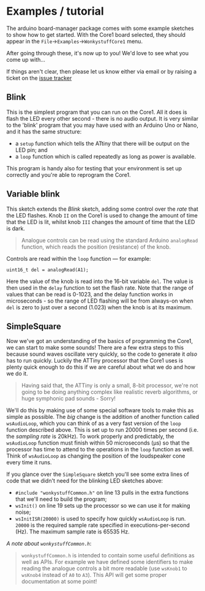 # Examples / tutorial

The arduino board-manager package comes with some example
sketches to show how to get started. With the Core1 board
selected, they should appear in the
`File`->`Examples`->`WonkystuffCore1` menu.

After going through these, it's now up to you! We'd
love to see what you come up with…

If things aren't clear, then please let us know either via email
or by raising a ticket on the
[issue tracker](https://github.com/wonkystuff/wonkystuff.github.io/issues)

## Blink

This is the simplest program that you can run on the Core1. All it
does is flash the LED every other second - there is no audio output.
It is very similar to the 'blink' program that you may have used
with an Arduino Uno or Nano, and it has the same structure:

- a `setup` function which tells the ATtiny that there will be
  output on the LED pin; and
- a `loop` function which is called repeatedly as long as power
  is available.

This program is handy also for testing that your environment is
set up correctly and you're able to reprogram the Core1.

## Variable blink

This sketch extends the _Blink_ sketch, adding some control over
the *rate* that the LED flashes. Knob `II` on the Core1 is used to
change the amount of time that the LED is lit, whilst knob `III`
changes the amount of time that the LED is dark.

> Analogue controls can be read using the standard Arduino
> `analogRead` function, which reads the position (resistance) of
> the knob.

Controls are read within the `loop` function — for example:

`uint16_t del = analogRead(A1);`

Here the value of the knob is read into the 16-bit variable `del`.
The value is then used in the `delay` function to set the flash
rate. Note that the range of values that can be read is 0-1023,
and the delay function works in microseconds - so the range of
LED flashing will be from always-on when `del` is zero to just
over a second (1.023) when the knob is at its maximum.

## SimpleSquare

Now we've got an understanding of the basics of programming
the Core1, we can start to make some sounds! There are a few
extra steps to this because sound waves oscillate very quickly,
so the code to generate it *also* has to run quickly. Luckily
the ATTiny processor that the Core1 uses is plenty quick enough
to do this if we are careful about what we do and how we do it.

> Having said that, the ATTiny is only a small, 8-bit processor,
> we're not going to be doing anything complex like realistic
> reverb algorithms, or huge symphonic pad sounds - Sorry!

We'll do this by making use of some special software tools to
make this as simple as possible. The *big* change is the addition
of another function called `wsAudioLoop`, which you can think of
as a very fast version of the `loop` function described above.
This is set up to run 20000 times per second (i.e. the
_sampling rate_ is 20kHz). To work properly and predictably,
the `wsAudioLoop` function must finish within 50 microseconds
(µs) so that the processor has time to attend to the operations
in the `loop` function as well. Think of `wsAudioLoop` as
changing the position of the loudspeaker cone every time it
runs.

If you glance over the `SimpleSquare` sketch you'll see some
extra lines of code that we didn't need for the blinking LED
sketches above:

- `#include "wonkystuffCommon.h"` on line 13 pulls in the
  extra functions that we'll need to build the program;
- `wsInit()` on line 19 sets up the processor so we can
  use it for making noise;
- `wsInitISR(20000)` is used to specify how quickly
  `wsAudioLoop` is run. `20000` is the required sample rate
  specified in executions-per-second (Hz). The maximum
  sample rate is 65535 Hz.

_A note about `wonkystuffCommon.h`_:
> `wonkystuffCommon.h` is intended to contain some useful
> definitions as well as APIs. For example we have defined
> some identifiers to make reading the analogue controls a
> bit more readable (use `wsKnob1` to `wsKnob4` instead of
> `A0` to `A3`). This API will get some proper documentation
> at some point!
